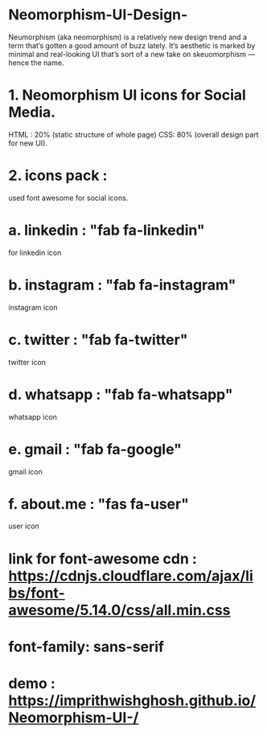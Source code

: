 # Neomorphism-UI-Design-
Neumorphism (aka neomorphism) is a relatively new design trend and a term that’s gotten a good amount of buzz lately. It’s aesthetic is marked by minimal and real-looking UI that’s sort of a new take on skeuomorphism — hence the name. 

# 1. Neomorphism UI icons for Social Media.
HTML : 20% (static structure of whole page)
CSS: 80% (overall design part for new UI).
# 2. icons pack :
used font awesome for social icons.
# a. linkedin : "fab fa-linkedin"
for linkedin icon 
# b. instagram : "fab fa-instagram"
instagram icon
# c. twitter :  "fab fa-twitter"
twitter icon 
# d. whatsapp : "fab fa-whatsapp"
whatsapp icon
# e. gmail : "fab fa-google"
gmail icon
# f. about.me : "fas fa-user"
user icon 
# link for font-awesome cdn : https://cdnjs.cloudflare.com/ajax/libs/font-awesome/5.14.0/css/all.min.css 
# font-family: sans-serif
# demo : https://imprithwishghosh.github.io/Neomorphism-UI-/
